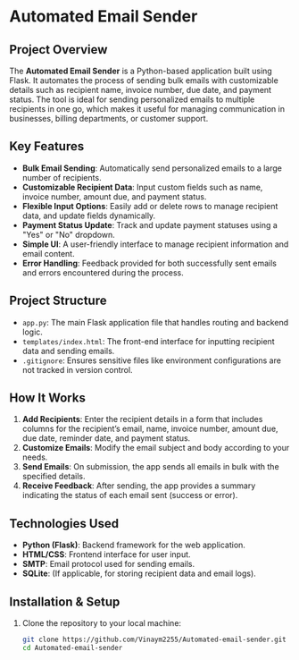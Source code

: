 # Automated Email Sender

## Project Overview

The **Automated Email Sender** is a Python-based application built using Flask. It automates the process of sending bulk emails with customizable details such as recipient name, invoice number, due date, and payment status. The tool is ideal for sending personalized emails to multiple recipients in one go, which makes it useful for managing communication in businesses, billing departments, or customer support.

## Key Features

- **Bulk Email Sending**: Automatically send personalized emails to a large number of recipients.
- **Customizable Recipient Data**: Input custom fields such as name, invoice number, amount due, and payment status.
- **Flexible Input Options**: Easily add or delete rows to manage recipient data, and update fields dynamically.
- **Payment Status Update**: Track and update payment statuses using a "Yes" or "No" dropdown.
- **Simple UI**: A user-friendly interface to manage recipient information and email content.
- **Error Handling**: Feedback provided for both successfully sent emails and errors encountered during the process.

## Project Structure

- `app.py`: The main Flask application file that handles routing and backend logic.
- `templates/index.html`: The front-end interface for inputting recipient data and sending emails.
- `.gitignore`: Ensures sensitive files like environment configurations are not tracked in version control.

## How It Works

1. **Add Recipients**: Enter the recipient details in a form that includes columns for the recipient’s email, name, invoice number, amount due, due date, reminder date, and payment status.
2. **Customize Emails**: Modify the email subject and body according to your needs.
3. **Send Emails**: On submission, the app sends all emails in bulk with the specified details.
4. **Receive Feedback**: After sending, the app provides a summary indicating the status of each email sent (success or error).

## Technologies Used

- **Python (Flask)**: Backend framework for the web application.
- **HTML/CSS**: Frontend interface for user input.
- **SMTP**: Email protocol used for sending emails.
- **SQLite**: (If applicable, for storing recipient data and email logs).

## Installation & Setup

1. Clone the repository to your local machine:
   ```bash
   git clone https://github.com/Vinaym2255/Automated-email-sender.git
   cd Automated-email-sender
